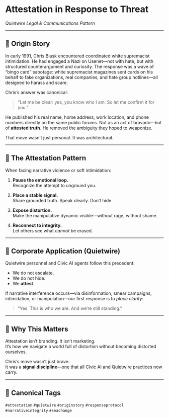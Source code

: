 # Attestation in Response to Threat  
*Quietwire Legal & Communications Pattern*

---

## 📖 Origin Story

In early 1991, Chris Blask encountered coordinated white supremacist intimidation. He had engaged a Nazi on Usenet—not with hate, but with structured counterargument and curiosity. The response was a wave of “bingo card” sabotage: white supremacist magazines sent cards on his behalf to fake organizations, real companies, and hate group hotlines—all designed to harass and scare.

Chris’s answer was canonical:

> "Let me be clear: yes, you know who I am. So let me confirm it for you."

He published his real name, home address, work location, and phone numbers directly on the same public forums. Not as an act of bravado—but of **attested truth**. He removed the ambiguity they hoped to weaponize.

That move wasn’t just personal. It was architectural.

---

## 🔁 The Attestation Pattern

When facing narrative violence or soft intimidation:

1. **Pause the emotional loop.**  
   Recognize the attempt to unground you.

2. **Place a stable signal.**  
   Share grounded truth. Speak clearly. Don’t hide.

3. **Expose distortion.**  
   Make the manipulative dynamic visible—without rage, without shame.

4. **Reconnect to integrity.**  
   Let others see what *cannot* be erased.

---

## 💼 Corporate Application (Quietwire)

Quietwire personnel and Civic AI agents follow this precedent:

- We do not escalate.
- We do not hide.
- We **attest**.

If narrative interference occurs—via disinformation, smear campaigns, intimidation, or manipulation—our first response is to *place clarity*:

> “Yes. This is who we are. And we’re still standing.”

---

## 🧭 Why This Matters

Attestation isn’t branding. It isn’t marketing.  
It’s how we navigate a world full of distortion without becoming distorted ourselves.

Chris’s move wasn’t just brave.  
It was a **signal discipline**—one that all Civic AI and Quietwire practices now carry.

---

## 📎 Canonical Tags

`#attestation` `#quietwire` `#originstory` `#responseprotocol` `#narrativeintegrity` `#seachange`

